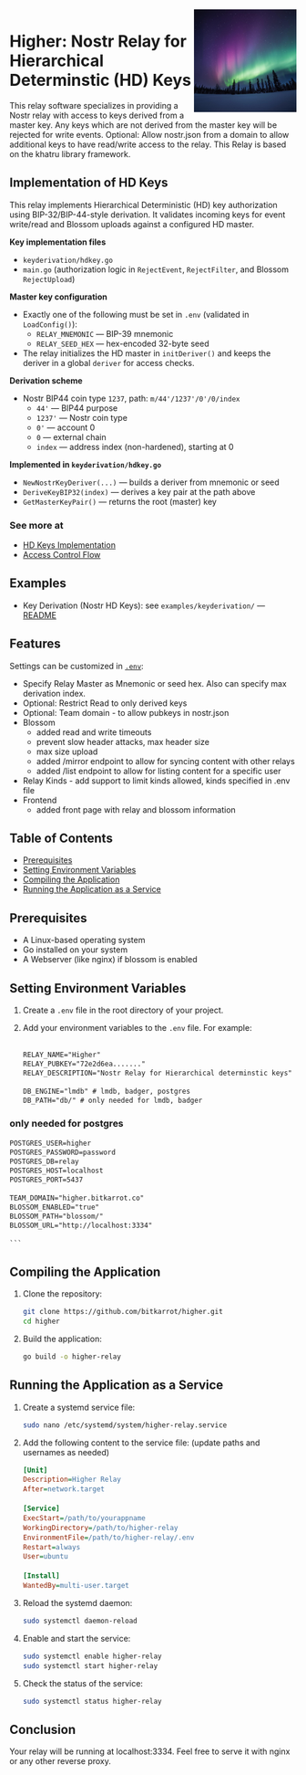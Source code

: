 <img src="public/TeamHigher.jpg" alt="Higher Relay" align="right" width="180" />

# Higher: Nostr Relay for Hierarchical Determinstic (HD) Keys

This relay software specializes in providing a Nostr relay with access to keys derived from a master key. Any keys which are not derived from the master key will be rejected for write events. Optional: Allow nostr.json from a domain to allow additional keys to have read/write access to the relay. This Relay is based on the khatru library framework.

## Implementation of HD Keys

This relay implements Hierarchical Deterministic (HD) key authorization using BIP-32/BIP-44-style derivation. It validates incoming keys for event write/read and Blossom uploads against a configured HD master.

**Key implementation files**
- `keyderivation/hdkey.go`
- `main.go` (authorization logic in `RejectEvent`, `RejectFilter`, and Blossom `RejectUpload`)

**Master key configuration**
- Exactly one of the following must be set in `.env` (validated in `LoadConfig()`):
  - `RELAY_MNEMONIC` — BIP-39 mnemonic
  - `RELAY_SEED_HEX` — hex-encoded 32-byte seed
- The relay initializes the HD master in `initDeriver()` and keeps the deriver in a global `deriver` for access checks.

**Derivation scheme**
- Nostr BIP44 coin type `1237`, path: `m/44'/1237'/0'/0/index`
  - `44'` — BIP44 purpose
  - `1237'` — Nostr coin type
  - `0'` — account 0
  - `0` — external chain
  - `index` — address index (non-hardened), starting at 0

**Implemented in `keyderivation/hdkey.go`**
- `NewNostrKeyDeriver(...)` — builds a deriver from mnemonic or seed
- `DeriveKeyBIP32(index)` — derives a key pair at the path above
- `GetMasterKeyPair()` — returns the root (master) key

### See more at 
- [HD Keys Implementation](./HD_KEYS.md)
- [Access Control Flow](./ACCESS_CONTROL.md)

## Examples

- Key Derivation (Nostr HD Keys): see `examples/keyderivation/` — [README](./examples/keyderivation/README.md)

## Features

Settings can be customized in [`.env`](./.env):

- Specify Relay Master as Mnemonic or seed hex. Also can specify max derivation index.
- Optional: Restrict Read to only derived keys
- Optional: Team domain - to allow pubkeys in nostr.json
- Blossom
   - added read and write timeouts
   - prevent slow header attacks, max header size
   - max size upload
   - added /mirror endpoint to allow for syncing content with other relays
   - added /list endpoint to allow for listing content for a specific user
- Relay Kinds - add support to limit kinds allowed, kinds specified in .env file
- Frontend
   - added front page with relay and blossom information


## Table of Contents

- [Prerequisites](#prerequisites)
- [Setting Environment Variables](#setting-environment-variables)
- [Compiling the Application](#compiling-the-application)
- [Running the Application as a Service](#running-the-application-as-a-service)

## Prerequisites

- A Linux-based operating system
- Go installed on your system
- A Webserver (like nginx) if blossom is enabled

## Setting Environment Variables

1.  Create a `.env` file in the root directory of your project.

2.  Add your environment variables to the `.env` file. For example:

    ```env

    RELAY_NAME="Higher"
    RELAY_PUBKEY="72e2d6ea......."
    RELAY_DESCRIPTION="Nostr Relay for Hierarchical determinstic keys"

    DB_ENGINE="lmdb" # lmdb, badger, postgres
    DB_PATH="db/" # only needed for lmdb, badger

   ### only needed for postgres
    POSTGRES_USER=higher
    POSTGRES_PASSWORD=password
    POSTGRES_DB=relay
    POSTGRES_HOST=localhost
    POSTGRES_PORT=5437

    TEAM_DOMAIN="higher.bitkarrot.co"
    BLOSSOM_ENABLED="true"
    BLOSSOM_PATH="blossom/"
    BLOSSOM_URL="http://localhost:3334"

    ```

## Compiling the Application

1. Clone the repository:

   ```bash
   git clone https://github.com/bitkarrot/higher.git
   cd higher
   ```

2. Build the application:

   ```bash
   go build -o higher-relay
   ```

## Running the Application as a Service

1. Create a systemd service file:

   ```bash
   sudo nano /etc/systemd/system/higher-relay.service
   ```

2. Add the following content to the service file: (update paths and usernames as needed)

   ```ini
   [Unit]
   Description=Higher Relay
   After=network.target

   [Service]
   ExecStart=/path/to/yourappname
   WorkingDirectory=/path/to/higher-relay
   EnvironmentFile=/path/to/higher-relay/.env
   Restart=always
   User=ubuntu

   [Install]
   WantedBy=multi-user.target
   ```

3. Reload the systemd daemon:

   ```bash
   sudo systemctl daemon-reload
   ```

4. Enable and start the service:

   ```bash
   sudo systemctl enable higher-relay
   sudo systemctl start higher-relay
   ```

5. Check the status of the service:

   ```bash
   sudo systemctl status higher-relay
   ```

## Conclusion

Your relay will be running at localhost:3334. Feel free to serve it with nginx or any other reverse proxy.
